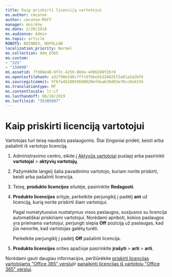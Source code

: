 ```yaml
---
title: Kaip priskirti licenciją vartotojui
ms.author: cmcatee
author: cmcatee-MSFT
manager: mnirkhe
ms.date: 2/20/2018
ms.audience: Admin
ms.topic: article
ROBOTS: NOINDEX, NOFOLLOW
localization_priority: Normal
ms.collection: Adm_O365
ms.custom:
- "325"
- "150008"
ms.assetid: 7fd08e48-6f3c-4259-88da-4d06288f2b7d
ms.openlocfilehash: a32f90e3d6c7f7c9fbbe5b320825f2a81a3a2bf6
ms.sourcegitcommit: 5fb7a4b28859690020efdea630d03e70cc0e6334
ms.translationtype: MT
ms.contentlocale: lt-LT
ms.lasthandoff: 06/28/2019
ms.locfileid: "35385697"
---
```

# <a name="how-to-assign-a-license-to-a-user"></a>Kaip priskirti licenciją vartotojui

Vartotojas turi teisę naudotis paslaugomis. Štai žingsniai pridėti, keisti arba pašalinti iš vartotojo licenciją.
  
1. Administravimo centro, eikite į [Aktyvūs vartotojai](https://go.microsoft.com/fwlink/p/?linkid=834822) puslapį arba pasirinkti **vartotojai** \> **aktyvių vartotojų**.

2. Pažymėkite langelį šalia pavadinimo vartotojo, kuriam norite priskirti, keisti arba pašalinti licencija.

3. Teisę, **produkto licencijos** eilutėje, pasirinkite **Redaguoti**.

4. **Produkto licencijos** srityje, perkelkite perjungiklį į padėtį **ant** už licenciją, kurią norite priskirti šiam vartotojui.

    Pagal numatytuosius nustatymus visos paslaugos, susijusios su licencija automatiškai priskiriami vartotojui. Norėdami apriboti, kokios paslaugos yra prieinama vartotojui, perjungti slepia **Off** poziciją už paslaugas, kad jūs nenorite, kad vartotojas galėtų turėti.

    Perkelkite perjungiklį į padėtį **Off** pašalinti licencija.

5. **Produkto licencijos** srities apačioje pasirinkite **įrašyti** \> **arti** \> **arti**.

Norėdami gauti daugiau informacijos, peržiūrėkite [priskirti licencijas vartotojams "Office 365" verslui](https://support.office.com/article/997596b5-4173-4627-b915-36abac6786dc)ir [panaikinti licencijas iš vartotojų "Office 365" verslui](https://support.office.com/article/9b497c85-d0a4-4735-80fa-d3565bc05bd1).
  
